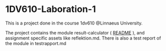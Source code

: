 # 1DV610-Laboration-1

This is a project done in the course 1dv610 @Linnaeus University.

The project contains the module result-calculator ( [README](./result-calculator/README.md) ), and assignment specific assets like reflektion.md. There is also a test report of the module in testrapport.md
